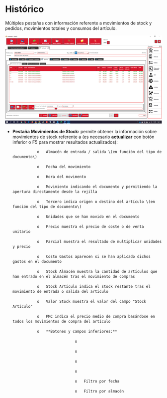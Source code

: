 # Histórico

Múltiples pestañas con información referente a movimientos de stock y pedidos, movimientos totales y consumos del artículo.

![](../../../../.gitbook/assets/image%20%28480%29.png)

* **Pestaña Movimientos de Stock:** permite obtener la información sobre movimientos de stock referente a \(es necesario **actualizar** con botón inferior o F5 para mostrar resultados actualizados\):

                 o   Almacén de entrada / salida \(en función del tipo de documento\)

                 o   Fecha del movimiento

                 o   Hora del movimento

                 o   Movimiento indicando el documento y permitiendo la apertura directamente desde la rejilla

                 o   Tercero indica origen o destino del artículo \(en función del tipo de documento\)

                 o   Unidades que se han movido en el documento

                 o   Precio muestra el precio de coste o de venta unitario

                 o   Parcial muestra el resultado de multiplicar unidades y precio

                 o   Costo Gastos aparecen si se han aplicado dichos gastos en el documento

                 o   Stock Almacén muestra la cantidad de artículos que han entrado en el almacén tras el movimiento de compras

                 o   Stock Artículo indica el stock restante tras el movimiento de entrada o salida del artículo

                 o   Valor Stock muestra el valor del campo "Stock Artículo"

                 o   PMC indica el precio medio de compra basándose en todos los movimientos de compra del artículo

                 o   **Botones y campos inferiores:**

                                  o   

                                  o   

                                  o   

                                  o   

                                  o   Filtro por fecha

                                  o   Filtro por almacén





